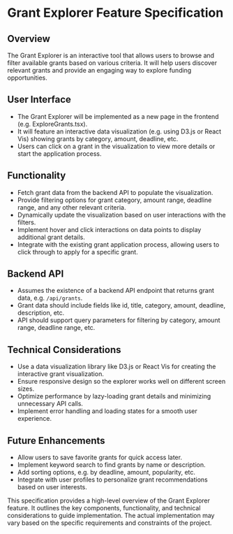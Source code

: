 # Grant Explorer Feature Specification

## Overview
The Grant Explorer is an interactive tool that allows users to browse and filter available grants based on various criteria. It will help users discover relevant grants and provide an engaging way to explore funding opportunities.

## User Interface
- The Grant Explorer will be implemented as a new page in the frontend (e.g. ExploreGrants.tsx).
- It will feature an interactive data visualization (e.g. using D3.js or React Vis) showing grants by category, amount, deadline, etc.
- Users can click on a grant in the visualization to view more details or start the application process.

## Functionality
- Fetch grant data from the backend API to populate the visualization.
- Provide filtering options for grant category, amount range, deadline range, and any other relevant criteria.
- Dynamically update the visualization based on user interactions with the filters.
- Implement hover and click interactions on data points to display additional grant details.
- Integrate with the existing grant application process, allowing users to click through to apply for a specific grant.

## Backend API
- Assumes the existence of a backend API endpoint that returns grant data, e.g. `/api/grants`.
- Grant data should include fields like id, title, category, amount, deadline, description, etc.
- API should support query parameters for filtering by category, amount range, deadline range, etc.

## Technical Considerations
- Use a data visualization library like D3.js or React Vis for creating the interactive grant visualization.
- Ensure responsive design so the explorer works well on different screen sizes.
- Optimize performance by lazy-loading grant details and minimizing unnecessary API calls.
- Implement error handling and loading states for a smooth user experience.

## Future Enhancements
- Allow users to save favorite grants for quick access later.
- Implement keyword search to find grants by name or description.
- Add sorting options, e.g. by deadline, amount, popularity, etc.
- Integrate with user profiles to personalize grant recommendations based on user interests.

This specification provides a high-level overview of the Grant Explorer feature. It outlines the key components, functionality, and technical considerations to guide implementation. The actual implementation may vary based on the specific requirements and constraints of the project.
